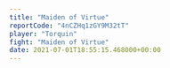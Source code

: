 ```yaml
---
title: "Maiden of Virtue"
reportCode: "4nCZHq1zGY9M32tT"
player: "Torquin"
fight: "Maiden of Virtue"
date: 2021-07-01T18:55:15.468000+00:00
---
```

